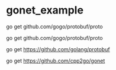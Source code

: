 # gonet_example

go get github.com/gogo/protobuf/proto

go get github.com/gogo/protobuf/proto

go get https://github.com/golang/protobuf

go get https://github.com/cpp2go/gonet



